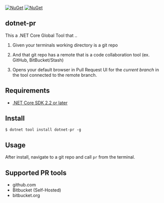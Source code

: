[![NuGet](https://img.shields.io/nuget/v/dotnet-pr.svg)](https://www.nuget.org/packages/dotnet-pr/)
[![NuGet](https://img.shields.io/nuget/dt/dotnet-pr.svg)](https://www.nuget.org/packages/dotnet-pr/)

## dotnet-pr


This a .NET Core Global Tool that ..

1) Given your terminals working directory is a git repo

2) And that git repo has a remote that is a code collaboration tool (ex. GitHub, BitBucket/Stash)

3) Opens your default browser in Pull Request UI for the _current branch_ in the tool connected to the remote branch.


## Requirements

* [.NET Core SDK 2.2 or later](https://dotnet.microsoft.com/download)

## Install

```
$ dotnet tool install dotnet-pr -g
```

## Usage

After install, navigate to a git repo and call `pr` from the terminal.

## Supported PR tools

* github.com
* Bitbucket (Self-Hosted)
* bitbucket.org